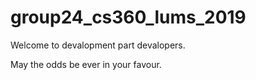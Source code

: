 # group24_cs360_lums_2019

Welcome to devalopment part devalopers. 


May the odds be ever in your favour.
